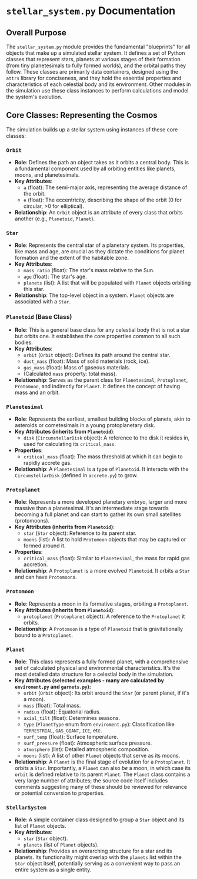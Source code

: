 # `stellar_system.py` Documentation

## Overall Purpose

The `stellar_system.py` module provides the fundamental "blueprints" for all objects that make up a simulated stellar system. It defines a set of Python classes that represent stars, planets at various stages of their formation (from tiny planetesimals to fully formed worlds), and the orbital paths they follow. These classes are primarily data containers, designed using the `attrs` library for conciseness, and they hold the essential properties and characteristics of each celestial body and its environment. Other modules in the simulation use these class instances to perform calculations and model the system's evolution.

## Core Classes: Representing the Cosmos

The simulation builds up a stellar system using instances of these core classes:

### `Orbit`
*   **Role**: Defines the path an object takes as it orbits a central body. This is a fundamental component used by all orbiting entities like planets, moons, and planetesimals.
*   **Key Attributes**:
    *   `a` (float): The semi-major axis, representing the average distance of the orbit.
    *   `e` (float): The eccentricity, describing the shape of the orbit (0 for circular, >0 for elliptical).
*   **Relationship**: An `Orbit` object is an attribute of every class that orbits another (e.g., `Planetoid`, `Planet`).

### `Star`
*   **Role**: Represents the central star of a planetary system. Its properties, like mass and age, are crucial as they dictate the conditions for planet formation and the extent of the habitable zone.
*   **Key Attributes**:
    *   `mass_ratio` (float): The star's mass relative to the Sun.
    *   `age` (float): The star's age.
    *   `planets` (list): A list that will be populated with `Planet` objects orbiting this star.
*   **Relationship**: The top-level object in a system. `Planet` objects are associated with a `Star`.

### `Planetoid` (Base Class)
*   **Role**: This is a general base class for any celestial body that is not a star but orbits one. It establishes the core properties common to all such bodies.
*   **Key Attributes**:
    *   `orbit` (`Orbit` object): Defines its path around the central star.
    *   `dust_mass` (float): Mass of solid materials (rock, ice).
    *   `gas_mass` (float): Mass of gaseous materials.
    *   (Calculated `mass` property: total mass).
*   **Relationship**: Serves as the parent class for `Planetesimal`, `Protoplanet`, `Protomoon`, and indirectly for `Planet`. It defines the concept of having mass and an orbit.

### `Planetesimal`
*   **Role**: Represents the earliest, smallest building blocks of planets, akin to asteroids or cometesimals in a young protoplanetary disk.
*   **Key Attributes (inherits from `Planetoid`)**:
    *   `disk` (`CircumstellarDisk` object): A reference to the disk it resides in, used for calculating its `critical_mass`.
*   **Properties**:
    *   `critical_mass` (float): The mass threshold at which it can begin to rapidly accrete gas.
*   **Relationship**: A `Planetesimal` is a type of `Planetoid`. It interacts with the `CircumstellarDisk` (defined in `accrete.py`) to grow.

### `Protoplanet`
*   **Role**: Represents a more developed planetary embryo, larger and more massive than a planetesimal. It's an intermediate stage towards becoming a full planet and can start to gather its own small satellites (protomoons).
*   **Key Attributes (inherits from `Planetoid`)**:
    *   `star` (`Star` object): Reference to its parent star.
    *   `moons` (list): A list to hold `Protomoon` objects that may be captured or formed around it.
*   **Properties**:
    *   `critical_mass` (float): Similar to `Planetesimal`, the mass for rapid gas accretion.
*   **Relationship**: A `Protoplanet` is a more evolved `Planetoid`. It orbits a `Star` and can have `Protomoon`s.

### `Protomoon`
*   **Role**: Represents a moon in its formative stages, orbiting a `Protoplanet`.
*   **Key Attributes (inherits from `Planetoid`)**:
    *   `protoplanet` (`Protoplanet` object): A reference to the `Protoplanet` it orbits.
*   **Relationship**: A `Protomoon` is a type of `Planetoid` that is gravitationally bound to a `Protoplanet`.

### `Planet`
*   **Role**: This class represents a fully formed planet, with a comprehensive set of calculated physical and environmental characteristics. It's the most detailed data structure for a celestial body in the simulation.
*   **Key Attributes (selected examples - many are calculated by `enviroment.py` and `garnets.py`):**
    *   `orbit` (`Orbit` object): Its orbit around the `Star` (or parent planet, if it's a moon).
    *   `mass` (float): Total mass.
    *   `radius` (float): Equatorial radius.
    *   `axial_tilt` (float): Determines seasons.
    *   `type` (`PlanetType` enum from `enviroment.py`): Classification like `TERRESTRIAL`, `GAS_GIANT`, `ICE`, etc.
    *   `surf_temp` (float): Surface temperature.
    *   `surf_pressure` (float): Atmospheric surface pressure.
    *   `atmosphere` (list): Detailed atmospheric composition.
    *   `moons` (list): A list of other `Planet` objects that serve as its moons.
*   **Relationship**: A `Planet` is the final stage of evolution for a `Protoplanet`. It orbits a `Star`. Importantly, a `Planet` can also *be* a moon, in which case its `orbit` is defined relative to its parent `Planet`. The `Planet` class contains a very large number of attributes; the source code itself includes comments suggesting many of these should be reviewed for relevance or potential conversion to properties.

### `StellarSystem`
*   **Role**: A simple container class designed to group a `Star` object and its list of `Planet` objects.
*   **Key Attributes**:
    *   `star` (`Star` object).
    *   `planets` (list of `Planet` objects).
*   **Relationship**: Provides an overarching structure for a star and its planets. Its functionality might overlap with the `planets` list within the `Star` object itself, potentially serving as a convenient way to pass an entire system as a single entity.